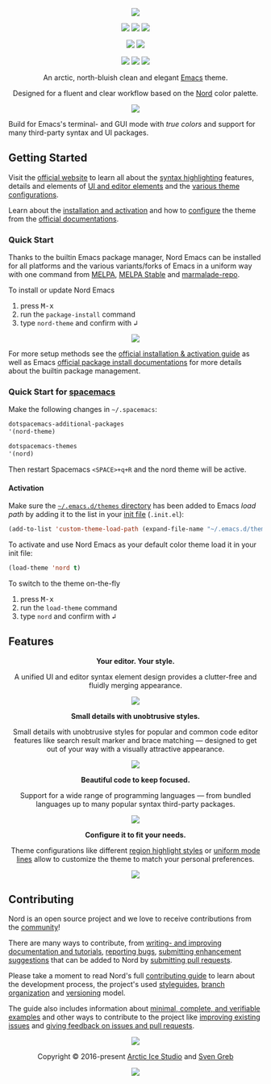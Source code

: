 <p align="center"><a href="https://www.nordtheme.com/ports/emacs" target="_blank"><img src="https://raw.githubusercontent.com/arcticicestudio/nord-docs/develop/assets/images/ports/emacs/repository-hero.svg?sanitize=true"/></a></p>

<p align="center"><a href="https://github.com/arcticicestudio/nord-emacs/releases/latest"><img src="https://img.shields.io/github/release/arcticicestudio/nord-emacs.svg?style=flat-square&label=Release&logo=github&logoColor=eceff4&colorA=4c566a&colorB=88c0d0"/></a> <a href="https://www.nordtheme.com/docs/ports/emacs"><img src="https://img.shields.io/github/release/arcticicestudio/nord-emacs.svg?style=flat-square&label=Docs&colorA=4c566a&colorB=88c0d0&logo=data%3Aimage%2Fsvg%2Bxml%3Bbase64%2CPHN2ZyB4bWxucz0iaHR0cDovL3d3dy53My5vcmcvMjAwMC9zdmciIHdpZHRoPSIxNiIgaGVpZ2h0PSIxNiI%2BCiAgICA8cGF0aCBmaWxsPSIjZDhkZWU5IiBkPSJNMTMuNzQ2IDIuODEzYS42Ny42NyAwIDAgMC0uNTU5LS4xMzNMOCAzLjg0OGwtNS4xODgtMS4xOGEuNjY5LjY2OSAwIDAgMC0uNTcuMTMzLjY3Ny42NzcgMCAwIDAtLjI0Mi41MzF2OC4xMzNjLS4wMDguMzIuMjEuNTk4LjUyLjY2OGw1LjMzMiAxLjE5OWguMjk2bDUuMzMyLTEuMmEuNjY4LjY2OCAwIDAgMCAuNTItLjY2N1YzLjMzMmEuNjU5LjY1OSAwIDAgMC0uMjU0LS41MnpNMy4zMzIgNC4xNjhsNCAuODk4djYuNzY2bC00LS44OTh6bTkuMzM2IDYuNzY2bC00IC44OThWNS4wNjZsNC0uODk4em0wIDAiLz4KPC9zdmc%2BCg%3D%3D"/></a> <a href="https://github.com/arcticicestudio/nord-emacs/blob/develop/CHANGELOG.md#050"><img src="https://img.shields.io/github/release/arcticicestudio/nord-emacs.svg?style=flat-square&label=Changelog&logo=github&logoColor=eceff4&colorA=4c566a&colorB=88c0d0"/></a></p>

<p align="center"><a href="https://github.com/arcticicestudio/styleguide-markdown/releases/latest" target="_blank"><img src="https://img.shields.io/github/release/arcticicestudio/styleguide-markdown.svg?style=flat-square&label=Markdown%20Style%20Guide&colorA=4c566a&colorB=88c0d0&logo=data%3Aimage%2Fsvg%2Bxml%3Bbase64%2CPHN2ZyB4bWxucz0iaHR0cDovL3d3dy53My5vcmcvMjAwMC9zdmciIHdpZHRoPSIzOSIgaGVpZ2h0PSIzOSIgdmlld0JveD0iMCAwIDM5IDM5Ij48cGF0aCBmaWxsPSJub25lIiBzdHJva2U9IiNEOERFRTkiIHN0cm9rZS13aWR0aD0iMyIgc3Ryb2tlLW1pdGVybGltaXQ9IjEwIiBkPSJNMS41IDEuNWgzNnYzNmgtMzZ6Ii8%2BPHBhdGggZmlsbD0iI0Q4REVFOSIgZD0iTTIwLjY4MyAyNS42NTVsNS44NzItMTMuNDhoLjU2Nmw1Ljg3MyAxMy40OGgtMS45OTZsLTQuMTU5LTEwLjA1Ni00LjE2MSAxMC4wNTZoLTEuOTk1em0tMi42OTYgMGwtMTMuNDgtNS44NzJ2LS41NjZsMTMuNDgtNS44NzJ2MS45OTVMNy45MzEgMTkuNWwxMC4wNTYgNC4xNnoiLz48L3N2Zz4%3D"/></a> <a href="https://github.com/arcticicestudio/styleguide-git/releases/latest" target="_blank"><img src="https://img.shields.io/github/release/arcticicestudio/styleguide-git.svg?style=flat-square&label=Git%20Style%20Guide&logoColor=eceff4&colorA=4c566a&colorB=88c0d0&logo=git"/></a></p>

<p align="center"><a href="https://www.gnu.org/savannah-checkouts/gnu/emacs/emacs.html#Releases" target="_blank"><img src="https://img.shields.io/static/v1.svg?style=flat-square&label=Emacs&message=24%2B&logo=spacemacs&logoColor=eceff4&colorA=4c566a&colorB=88c0d0"/></a> <a href="https://stable.melpa.org/#/nord-theme" target="_blank"><img src="https://stable.melpa.org/packages/nord-theme-badge.svg"/></a> <a href="https://melpa.org/#/nord-theme" target="_blank"><img src="https://melpa.org/packages/nord-theme-badge.svg?style=flat-square&label=Changelog"/></a></p>

<p align="center">An arctic, north-bluish clean and elegant <a href="https://www.gnu.org/software/emacs" target="_blank">Emacs</a> theme.</p>

<p align="center">Designed for a fluent and clear workflow based on the <a href="https://www.nordtheme.com">Nord</a> color palette.</p>

<p align="center"><a href="https://www.nordtheme.com/ports/emacs" target="_blank"><img src="https://raw.githubusercontent.com/arcticicestudio/nord-docs/develop/assets/images/ports/emacs/overview-go.png"/></a></p>

Build for Emacs's terminal- and GUI mode with _true colors_ and support for many third-party syntax and UI packages.

## Getting Started

Visit the [official website][nord-home] to learn all about the [syntax highlighting][nord-home#syntax] features, details and elements of [UI and editor elements][nord-home#editor-details] and the [various theme configurations][nord-home#configurations].

Learn about the [installation and activation][nord-docs-home-install] and how to [configure][nord-docs-home-config] the theme from the [official documentations][nord-docs-home].

### Quick Start

Thanks to the builtin Emacs package manager, Nord Emacs can be installed for all platforms and the various variants/forks of Emacs in a uniform way with one command from [MELPA][], [MELPA Stable][melpa-stable] and [marmalade-repo][marmelade].

To install or update Nord Emacs

1. press <kbd>M-x</kbd>
2. run the `package-install` command
3. type `nord-theme` and confirm with <kbd>↲</kbd>

<p align="center"><img src="https://raw.githubusercontent.com/arcticicestudio/nord-docs/develop/assets/images/ports/emacs/ui-installation-package-manager.png"/></p>

For more setup methods see the [official installation & activation guide][nord-docs-home-install] as well as Emacs [official package install documentations][emacs-docs-pack_inst] for more details about the builtin package management.

### Quick Start for [spacemacs](https://www.spacemacs.org/)

Make the following changes in `~/.spacemacs`:

```lisp
dotspacemacs-additional-packages
'(nord-theme)
```

```lisp
dotspacemacs-themes
'(nord)
```

Then restart Spacemacs `<SPACE>+q+R` and the nord theme will be active.

#### Activation

Make sure the [`~/.emacs.d/themes` directory][emacs-docs-custh] has been added to Emacs _load path_ by adding it to the list in your [init file][emacs-docs-initfile] (`.init.el`):

```lisp
(add-to-list 'custom-theme-load-path (expand-file-name "~/.emacs.d/themes/"))
```

To activate and use Nord Emacs as your default color theme load it in your init file:

```lisp
(load-theme 'nord t)
```

To switch to the theme on-the-fly

1. press <kbd>M-x</kbd>
2. run the `load-theme` command
3. type `nord` and confirm with <kbd>↲</kbd>

## Features

<p align="center"><strong>Your editor. Your style.</strong></p>
<p align="center">A unified UI and editor syntax element design provides a clutter-free and fluidly merging appearance.</p>
<p align="center"><img src="https://raw.githubusercontent.com/arcticicestudio/nord-docs/develop/assets/images/ports/emacs/overview-go-neotree.png"/></p>

<p align="center"><strong>Small details with unobtrusive styles.</strong></p>
<p align="center">Small details with unobtrusive styles for popular and common code editor features like search result marker and brace matching — designed to get out of your way with a visually attractive appearance.</p>
<p align="center"><img src="https://raw.githubusercontent.com/arcticicestudio/nord-docs/develop/assets/images/ports/emacs/editor-syntax-go-comments.png"/></p>

<p align="center"><strong>Beautiful code to keep focused.</strong></p>
<p align="center">Support for a wide range of programming languages — from bundled languages up to many popular syntax third-party packages.</p>
<p align="center"><img src="https://raw.githubusercontent.com/arcticicestudio/nord-docs/develop/assets/images/ports/emacs/editor-syntax-java-enum.png"/></p>

<p align="center"><strong>Configure it to fit your needs.</strong></p>
<p align="center">Theme configurations like different <a href="https://www.nordtheme.com/docs/ports/emacs/configurations#region-highlight-style" target="_blank">region highlight styles</a> or <a href="https://www.nordtheme.com/docs/ports/emacs/configurations#uniform-mode-lines" target="_blank">uniform mode lines</a> allow to customize the theme to match your personal preferences.</p>
<p align="center"><img src="https://raw.githubusercontent.com/arcticicestudio/nord-docs/develop/assets/images/ports/emacs/editor-syntax-java-enum.png"/></p>

## Contributing

Nord is an open source project and we love to receive contributions from the [community][nord-comm]!

There are many ways to contribute, from [writing- and improving documentation and tutorials][nord-contrib-guide-docs], [reporting bugs][nord-contrib-guide-bugs], [submitting enhancement suggestions][nord-contrib-guide-enhance] that can be added to Nord by [submitting pull requests][nord-contrib-guide-pr].

Please take a moment to read Nord's full [contributing guide][nord-contrib-guide] to learn about the development process, the project's used [styleguides][nord-contrib-guide-styles], [branch organization][nord-contrib-guide-branching] and [versioning][nord-contrib-guide-versioning] model.

The guide also includes information about [minimal, complete, and verifiable examples][nord-contrib-guide-mcve] and other ways to contribute to the project like [improving existing issues][nord-contrib-guide-impr-issues] and [giving feedback on issues and pull requests][nord-contrib-guide-feedback].

<p align="center"><img src="https://raw.githubusercontent.com/arcticicestudio/nord-docs/develop/assets/images/nord/repository-footer-separator.svg?sanitize=true" /></p>

<p align="center">Copyright &copy; 2016-present <a href="https://www.arcticicestudio.com" target="_blank">Arctic Ice Studio</a> and <a href="https://www.svengreb.de" target="_blank">Sven Greb</a></p>

<p align="center"><a href="https://github.com/arcticicestudio/nord-emacs/blob/develop/LICENSE.md"><img src="https://img.shields.io/static/v1.svg?style=flat-square&label=License&message=MIT&logoColor=eceff4&logo=github&colorA=4c566a&colorB=88c0d0"/></a></p>

[emacs-docs-custh]: https://www.gnu.org/software/emacs/manual/html_node/emacs/Custom-Themes.html
[emacs-docs-initfile]: https://www.gnu.org/software/emacs/manual/html_node/emacs/Init-File.html
[emacs-docs-pack_inst]: https://www.gnu.org/software/emacs/manual/html_node/emacs/Package-Installation.html#Package-Installation
[marmelade]: https://marmalade-repo.org
[melpa-stable]: https://stable.melpa.org
[melpa]: https://melpa.org
[nord-comm]: https://www.nordtheme.com/community
[nord-contrib-guide-branching]: https://github.com/arcticicestudio/nord/blob/develop/CONTRIBUTING.md#branch-organization
[nord-contrib-guide-bugs]: https://github.com/arcticicestudio/nord/blob/develop/CONTRIBUTING.md#bug-reports
[nord-contrib-guide-docs]: https://github.com/arcticicestudio/nord/blob/develop/CONTRIBUTING.md#documentations
[nord-contrib-guide-enhance]: https://github.com/arcticicestudio/nord/blob/develop/CONTRIBUTING.md#enhancement-suggestions
[nord-contrib-guide-feedback]: https://github.com/arcticicestudio/nord/blob/develop/CONTRIBUTING.md#give-feedback-on-issues-and-pull-requests
[nord-contrib-guide-impr-issues]: https://github.com/arcticicestudio/nord/blob/develop/CONTRIBUTING.md#improve-issues
[nord-contrib-guide-mcve]: https://github.com/arcticicestudio/nord/blob/develop/CONTRIBUTING.md#mcve
[nord-contrib-guide-pr]: https://github.com/arcticicestudio/nord/blob/develop/CONTRIBUTING.md#pull-requests
[nord-contrib-guide-styles]: https://github.com/arcticicestudio/nord/blob/develop/CONTRIBUTING.md#styleguides
[nord-contrib-guide-versioning]: https://github.com/arcticicestudio/nord/blob/develop/CONTRIBUTING.md#versioning
[nord-contrib-guide]: https://github.com/arcticicestudio/nord/blob/develop/CONTRIBUTING.md
[nord-docs-home-config]: https://www.nordtheme.com/docs/ports/emacs/configuration
[nord-docs-home-install]: https://www.nordtheme.com/docs/ports/emacs/installation
[nord-docs-home]: https://www.nordtheme.com/docs/ports/emacs
[nord-home]: https://www.nordtheme.com/ports/emacs
[nord-home#configurations]: https://www.nordtheme.com/ports/emacs#configurations
[nord-home#editor-details]: https://www.nordtheme.com/ports/emacs#editor-details
[nord-home#syntax]: https://www.nordtheme.com/ports/emacs#syntax
